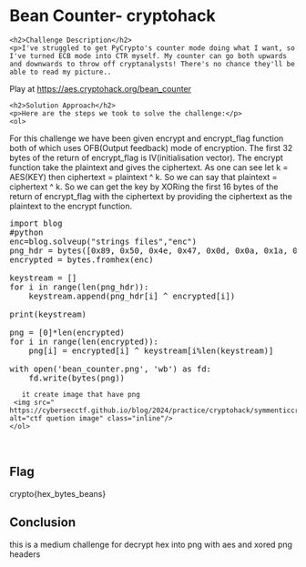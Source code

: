 

<html>

<body>
    <h1>Bean Counter- cryptohack</h1>

    <h2>Challenge Description</h2>
    <p>I've struggled to get PyCrypto's counter mode doing what I want, so I've turned ECB mode into CTR myself. My counter can go both upwards and downwards to throw off cryptanalysts! There's no chance they'll be able to read my picture..

Play at <a href="https://aes.cryptohack.org/bean_counter"> https://aes.cryptohack.org/bean_counter</a>
</p>
 
    <h2>Solution Approach</h2>
    <p>Here are the steps we took to solve the challenge:</p>
    <ol>
For this challenge we have been given encrypt and encrypt_flag function both of which uses OFB(Output feedback) mode of encryption. The first 32 bytes of the return of encrypt_flag is IV(initialisation vector). The encrypt function take the plaintext and gives the ciphertext. As one can see let k = AES(KEY) then ciphertext = plaintext ^ k. So we can say that plaintext = ciphertext ^ k. So we can get the key by XORing the first 16 bytes of the return of encrypt_flag with the ciphertext by providing the ciphertext as the plaintext to the encrypt function.
<pre>
import blog
#python
enc=blog.solveup("strings files","enc")
png_hdr = bytes([0x89, 0x50, 0x4e, 0x47, 0x0d, 0x0a, 0x1a, 0x0a, 0x00, 0x00, 0x00, 0x0d, 0x49, 0x48, 0x44, 0x52])
encrypted = bytes.fromhex(enc)

keystream = []
for i in range(len(png_hdr)):
    keystream.append(png_hdr[i] ^ encrypted[i])

print(keystream)

png = [0]*len(encrypted)
for i in range(len(encrypted)):
    png[i] = encrypted[i] ^ keystream[i%len(keystream)]

with open('bean_counter.png', 'wb') as fd:
    fd.write(bytes(png))
</pre>        

       it create image that have png
     <img src=" https://cybersecctf.github.io/blog/2024/practice/cryptohack/symmenticcryptography/BeanCounter/bean_counter.png" alt="ctf quetion image" class="inline"/>
    </ol>
<br>
    <h2>Flag</h2>
    <p class="flag">crypto{hex_bytes_beans}
</p>
    <h2>Conclusion</h2>
    <p>this is a medium challenge for  decrypt hex into png with aes and xored png headers</p>
</body>
</html>



